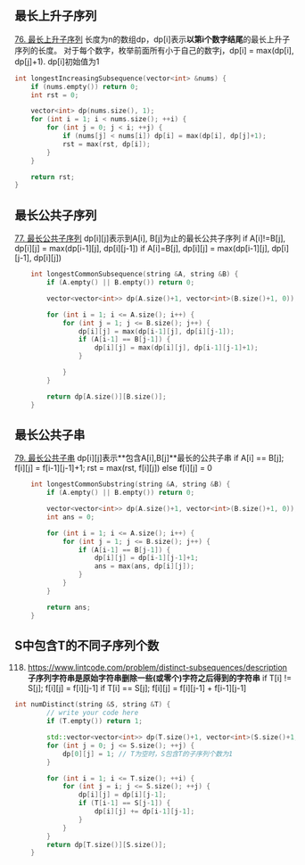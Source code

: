 ## 最长上升子序列
[76. 最长上升子序列](https://www.lintcode.com/problem/longest-increasing-subsequence/description)
长度为n的数组dp，dp[i]表示**以第i个数字结尾**的最长上升子序列的长度。
对于每个数字，枚举前面所有小于自己的数字j，dp[i] = max(dp[i], dp[j]+1).
dp[i]初始值为1
```c++
int longestIncreasingSubsequence(vector<int> &nums) {
    if (nums.empty()) return 0;
    int rst = 0;

    vector<int> dp(nums.size(), 1);
    for (int i = 1; i < nums.size(); ++i) {
        for (int j = 0; j < i; ++j) {
            if (nums[j] < nums[i]) dp[i] = max(dp[i], dp[j]+1);
            rst = max(rst, dp[i]);
        }
    }

    return rst;
}
```

## 最长公共子序列
[77. 最长公共子序列](https://www.lintcode.com/problem/longest-common-subsequence/description)
dp[i][j]表示到A[i], B[j]为止的最长公共子序列
if A[i]!=B[j], dp[i][j] = max(dp[i-1][j], dp[i][j-1])
if A[i]=B[j], dp[i][j] = max(dp[i-1][j], dp[i][j-1], dp[i][j])

```c++
    int longestCommonSubsequence(string &A, string &B) {
        if (A.empty() || B.empty()) return 0;

        vector<vector<int>> dp(A.size()+1, vector<int>(B.size()+1, 0));

        for (int i = 1; i <= A.size(); i++) {
            for (int j = 1; j <= B.size(); j++) {
                dp[i][j] = max(dp[i-1][j], dp[i][j-1]);
                if (A[i-1] == B[j-1]) {
                    dp[i][j] = max(dp[i][j], dp[i-1][j-1]+1);
                }

            }
        }

        return dp[A.size()][B.size()];
    }
```

## 最长公共子串
[79. 最长公共子串](https://www.lintcode.com/problem/longest-common-substring/description)
dp[i][j]表示**包含A[i],B[j]**最长的公共子串
if A[i] == B[j]; f[i][j] = f[i-1][j-1]+1; rst = max(rst, f[i][j])
else f[i][j] = 0

```c++
    int longestCommonSubstring(string &A, string &B) {
        if (A.empty() || B.empty()) return 0;

        vector<vector<int>> dp(A.size()+1, vector<int>(B.size()+1, 0));
        int ans = 0;

        for (int i = 1; i <= A.size(); i++) {
            for (int j = 1; j <= B.size(); j++) {
                if (A[i-1] == B[j-1]) {
                    dp[i][j] = dp[i-1][j-1]+1;
                    ans = max(ans, dp[i][j]);
                }
            }
        }

        return ans;
    }
```

## S中包含T的不同子序列个数
118. https://www.lintcode.com/problem/distinct-subsequences/description
**子序列字符串是原始字符串删除一些(或零个)字符之后得到的字符串**
if T[i] != S[j]; f[i][j] = f[i][j-1]
if T[i] == S[j]; f[i][j] = f[i][j-1] + f[i-1][j-1]

```c++
int numDistinct(string &S, string &T) {
        // write your code here
        if (T.empty()) return 1;

        std::vector<vector<int>> dp(T.size()+1, vector<int>(S.size()+1, 0));
        for (int j = 0; j <= S.size(); ++j) {
            dp[0][j] = 1; // T为空时，S包含T的子序列个数为1
        }

        for (int i = 1; i <= T.size(); ++i) {
            for (int j = i; j <= S.size(); ++j) {
                dp[i][j] = dp[i][j-1];
                if (T[i-1] == S[j-1]) {
                    dp[i][j] += dp[i-1][j-1];
                }
            }
        }
        return dp[T.size()][S.size()];
    }
```
